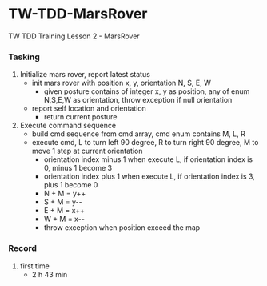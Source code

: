 # TW-TDD-MarsRover
TW TDD Training Lesson 2 - MarsRover

### Tasking
1. Initialize mars rover, report latest status
    - init mars rover with position x, y, orientation N, S, E, W
        - given posture contains of integer x, y as position, any of enum N,S,E,W as orientation, throw exception if null orientation
    - report self location and orientation
        - return current posture
2. Execute command sequence
    - build cmd sequence from cmd array, cmd enum contains M, L, R 
    - execute cmd, L to turn left 90 degree, R to turn right 90 degree, M to move 1 step at current orientation
        - orientation index minus 1 when execute L, if orientation index is 0, minus 1 become 3  
        - orientation index plus 1 when execute L, if orientation index is 3, plus 1 become 0  
        - N + M = y++
        - S + M = y--
        - E + M = x++
        - W + M = x--
        - throw exception when position exceed the map
        
### Record
1. first time
    - 2 h 43 min

